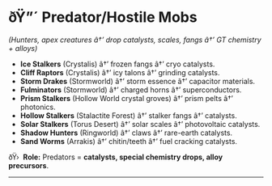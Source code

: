 ﻿# ðŸ”´ Predator/Hostile Mobs

_(Hunters, apex creatures â†’ drop catalysts, scales, fangs â†’ GT chemistry + alloys)_

- **Ice Stalkers** (Crystalis) â†’ frozen fangs â†’ cryo catalysts.
- **Cliff Raptors** (Crystalis) â†’ icy talons â†’ grinding catalysts.
- **Storm Drakes** (Stormworld) â†’ storm essence â†’ capacitor materials.
- **Fulminators** (Stormworld) â†’ charged horns â†’ superconductors.
- **Prism Stalkers** (Hollow World crystal groves) â†’ prism pelts â†’ photonics.
- **Hollow Stalkers** (Stalactite Forest) â†’ stalker fangs â†’ catalysts.
- **Solar Stalkers** (Torus Desert) â†’ solar scales â†’ photovoltaic catalysts.
- **Shadow Hunters** (Ringworld) â†’ claws â†’ rare-earth catalysts.
- **Sand Worms** (Arrakis) â†’ chitin/teeth â†’ fuel cracking catalysts.

ðŸ›  **Role:** Predators = **catalysts, special chemistry drops, alloy precursors**.

---

#
